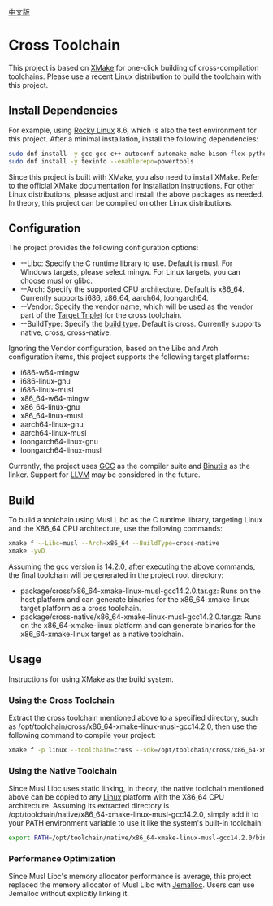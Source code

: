 [中文版](./README-zh.md)

# Cross Toolchain
This project is based on [XMake](https://xmake.io/) for one-click building of cross-compilation toolchains. Please use a recent Linux distribution to build the toolchain with this project.

## Install Dependencies
For example, using [Rocky Linux](https://rockylinux.org/) 8.6, which is also the test environment for this project. After a minimal installation, install the following dependencies:
```bash
sudo dnf install -y gcc gcc-c++ autoconf automake make bison flex python3 curl wget git tar bzip2 rsync
sudo dnf install -y texinfo --enablerepo=powertools
```

Since this project is built with XMake, you also need to install XMake. Refer to the official XMake documentation for installation instructions. For other Linux distributions, please adjust and install the above packages as needed. In theory, this project can be compiled on other Linux distributions.

## Configuration
The project provides the following configuration options:
- --Libc: Specify the C runtime library to use. Default is musl. For Windows targets, please select mingw. For Linux targets, you can choose musl or glibc.
- --Arch: Specify the supported CPU architecture. Default is x86_64. Currently supports i686, x86_64, aarch64, loongarch64.
- --Vendor: Specify the vendor name, which will be used as the vendor part of the [Target Triplet](https://wiki.osdev.org/Target_Triplet) for the cross toolchain.
- --BuildType: Specify the [build type](https://crosstool-ng.github.io/docs/toolchain-types/). Default is cross. Currently supports native, cross, cross-native.

Ignoring the Vendor configuration, based on the Libc and Arch configuration items, this project supports the following target platforms:
- i686-w64-mingw
- i686-linux-gnu
- i686-linux-musl
- x86_64-w64-mingw
- x86_64-linux-gnu
- x86_64-linux-musl
- aarch64-linux-gnu
- aarch64-linux-musl
- loongarch64-linux-gnu
- loongarch64-linux-musl

Currently, the project uses [GCC](https://gcc.gnu.org/) as the compiler suite and [Binutils](https://www.gnu.org/software/binutils/) as the linker. Support for [LLVM](https://llvm.org/) may be considered in the future.

## Build
To build a toolchain using Musl Libc as the C runtime library, targeting Linux and the X86_64 CPU architecture, use the following commands:
```bash
xmake f --Libc=musl --Arch=x86_64 --BuildType=cross-native
xmake -yvD
```

Assuming the gcc version is 14.2.0, after executing the above commands, the final toolchain will be generated in the project root directory:
- package/cross/x86_64-xmake-linux-musl-gcc14.2.0.tar.gz: Runs on the host platform and can generate binaries for the x86_64-xmake-linux target platform as a cross toolchain.
- package/cross-native/x86_64-xmake-linux-musl-gcc14.2.0.tar.gz: Runs on the x86_64-xmake-linux platform and can generate binaries for the x86_64-xmake-linux target as a native toolchain.

## Usage
Instructions for using XMake as the build system.

### Using the Cross Toolchain
Extract the cross toolchain mentioned above to a specified directory, such as /opt/toolchain/cross/x86_64-xmake-linux-musl-gcc14.2.0, then use the following command to compile your project:
```bash
xmake f -p linux --toolchain=cross --sdk=/opt/toolchain/cross/x86_64-xmake-linux-musl-gcc14.2.0 -yvD
```

### Using the Native Toolchain
Since Musl Libc uses static linking, in theory, the native toolchain mentioned above can be copied to any [Linux](https://wiki.musl-libc.org/supported-platforms) platform with the X86_64 CPU architecture. Assuming its extracted directory is /opt/toolchain/native/x86_64-xmake-linux-musl-gcc14.2.0, simply add it to your PATH environment variable to use it like the system's built-in toolchain:
```bash
export PATH=/opt/toolchain/native/x86_64-xmake-linux-musl-gcc14.2.0/bin:$PATH
```

### Performance Optimization
Since Musl Libc's memory allocator performance is average, this project replaced the memory allocator of Musl Libc with [Jemalloc](https://jemalloc.net/). Users can use Jemalloc without explicitly linking it.
